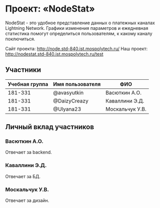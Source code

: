 # Проект: «NodeStat»

NodeStat - это удобное представление данных о платежных каналах Lightning Network. Графики изменения параметров и ежедневная статистика помогут определиться пользователям, к какому каналу поключиться.

Сайт проекта: http://node.std-840.ist.mospolytech.ru/
Наш проект: http://nodestat.std-840.ist.mospolytech.ru/test

## Участники

| Учебная группа | Имя пользователя | ФИО                      |
|----------------|------------------|--------------------------|
| 181-331        | @avasyutkin      | Васюткин А.О.            |
| 181-331        | @DaizyCreazy     | Каваллини Э.Д.           |
| 181-331        | @Ulyana23        | Москальчук У.В.          |

## Личный вклад участников

### Васюткин А.О.

Отвечает за backend.

### Каваллини Э.Д.

Отвечает за БД.

### Москальчук У.В.

Отвечает за дизайн.
